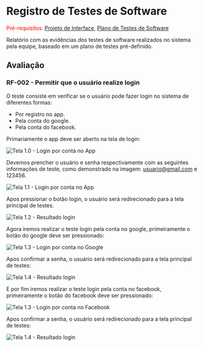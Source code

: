 # Registro de Testes de Software

<span style="color:red">Pré-requisitos: <a href="3-Projeto de Interface.md"> Projeto de Interface</a></span>, <a href="8-Plano de Testes de Software.md"> Plano de Testes de Software</a>

Relatório com as evidências dos testes de software realizados no sistema pela equipe, baseado em um plano de testes pré-definido.

## Avaliação

### RF-002 - Permitir que o usuário realize login

O teste consiste em verificar se o usuário pode fazer login no sistema de diferentes formas:

- Por registro no app.
- Pela conta do google.
- Pela conta do facebook.

Primariamente o app deve ser aberto na tela de login:

![Tela 1.0 - Login por conta no App](img/login_tests_1.jpg)

Devemos prencher o usuário e senha respectivamente com as seguintes informações de teste, como demonstrado na imagem: usuario@gmail.com e 123456.

![Tela 1.1 - Login por conta no App](img/login_tests_2.jpg)

Apos pressionar o botão login, o usuário será redirecionado para a tela principal de testes.

![Tela 1.2 - Resultado login](img/login_tests_3.jpg)

Agora iremos realizar o teste login pela conta no google, primeiramente o botão do google deve ser pressionado:

![Tela 1.3 - Login por conta no Google](img/login_tests_4.jpg)

Apos confirmar a senha, o usuário será redirecionado para a tela principal de testes:

![Tela 1.4 - Resultado login](img/login_tests_3.jpg)

E por fim iremos realizar o teste login pela conta no facebook, primeiramente o botão do facebook deve ser pressionado:

![Tela 1.3 - Login por conta no Facebook](img/login_tests_5.jpg)

Apos confirmar a senha, o usuário será redirecionado para a tela principal de testes:

![Tela 1.4 - Resultado login](img/login_tests_3.jpg)
